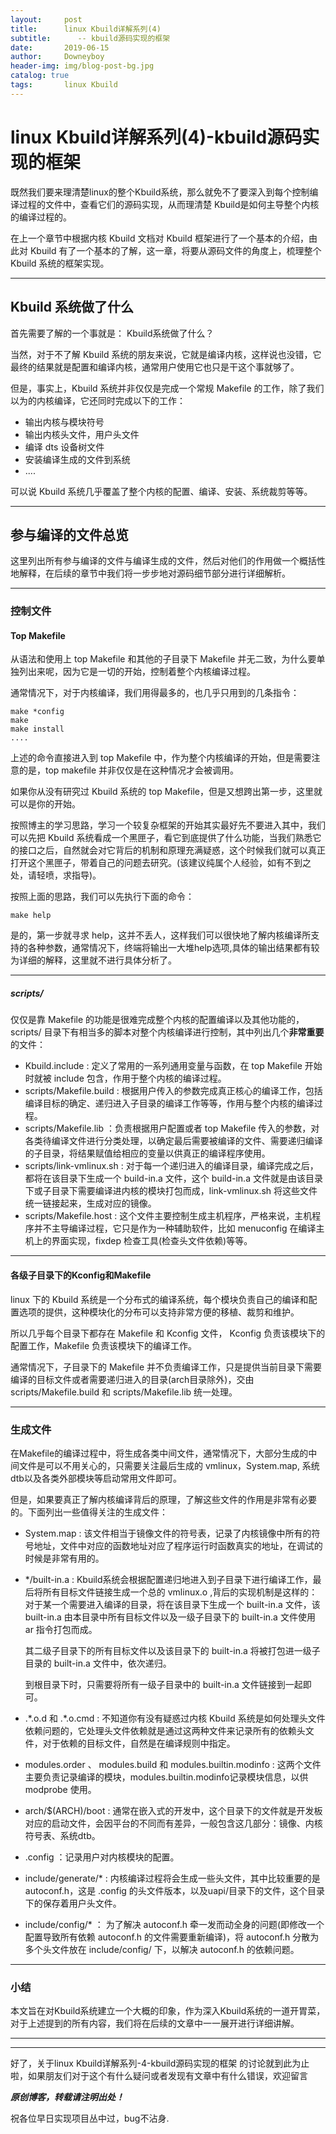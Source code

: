 ```yaml
---
layout:     post   				    
title:      linux Kbuild详解系列(4) 		
subtitle:      -- kbuild源码实现的框架
date:       2019-06-15 				
author:     Downeyboy 				
header-img: img/blog-post-bg.jpg	
catalog: true 					
tags:	    linux Kbuild
---
```


# linux Kbuild详解系列(4)-kbuild源码实现的框架

既然我们要来理清楚linux的整个Kbuild系统，那么就免不了要深入到每个控制编译过程的文件中，查看它们的源码实现，从而理清楚 Kbuild是如何主导整个内核的编译过程的。   

在上一个章节中根据内核 Kbuild 文档对 Kbuild 框架进行了一个基本的介绍，由此对 Kbuild 有了一个基本的了解，这一章，将要从源码文件的角度上，梳理整个 Kbuild 系统的框架实现。  

***  

## Kbuild 系统做了什么
首先需要了解的一个事就是： Kbuild系统做了什么？  

当然，对于不了解 Kbuild 系统的朋友来说，它就是编译内核，这样说也没错，它最终的结果就是配置和编译内核，通常用户使用它也只是干这个事就够了。   

但是，事实上，Kbuild 系统并非仅仅是完成一个常规 Makefile 的工作，除了我们以为的内核编译，它还同时完成以下的工作：
* 输出内核与模块符号
* 输出内核头文件，用户头文件
* 编译 dts 设备树文件
* 安装编译生成的文件到系统
* ....

可以说 Kbuild 系统几乎覆盖了整个内核的配置、编译、安装、系统裁剪等等。  

*** 

## 参与编译的文件总览
这里列出所有参与编译的文件与编译生成的文件，然后对他们的作用做一个概括性地解释，在后续的章节中我们将一步步地对源码细节部分进行详细解析。  

*** 

### 控制文件

#### Top Makefile
从语法和使用上 top Makefile 和其他的子目录下 Makefile 并无二致，为什么要单独列出来呢，因为它是一切的开始，控制着整个内核编译过程。  

通常情况下，对于内核编译，我们用得最多的，也几乎只用到的几条指令：
```
make *config
make 
make install
....
```
上述的命令直接进入到 top Makefile 中，作为整个内核编译的开始，但是需要注意的是，top makefile 并非仅仅是在这种情况才会被调用。  

如果你从没有研究过 Kbuild 系统的 top Makefile，但是又想跨出第一步，这里就可以是你的开始。  

按照博主的学习思路，学习一个较复杂框架的开始其实最好先不要进入其中，我们可以先把 Kbuild 系统看成一个黑匣子，看它到底提供了什么功能，当我们熟悉它的接口之后，自然就会对它背后的机制和原理充满疑惑，这个时候我们就可以真正打开这个黑匣子，带着自己的问题去研究。(该建议纯属个人经验，如有不到之处，请轻喷，求指导)。  

按照上面的思路，我们可以先执行下面的命令：
```
make help
```
是的，第一步就寻求 help，这并不丢人，这样我们可以很快地了解内核编译所支持的各种参数，通常情况下，终端将输出一大堆help选项,具体的输出结果都有较为详细的解释，这里就不进行具体分析了。  

**** 

##### scripts/
仅仅是靠 Makefile 的功能是很难完成整个内核的配置编译以及其他功能的，scripts/ 目录下有相当多的脚本对整个内核编译进行控制，其中列出几个**非常重要**的文件：
* Kbuild.include : 定义了常用的一系列通用变量与函数，在 top Makefile 开始时就被 include 包含，作用于整个内核的编译过程。  
* scripts/Makefile.build : 根据用户传入的参数完成真正核心的编译工作，包括编译目标的确定、递归进入子目录的编译工作等等，作用与整个内核的编译过程。   
* scripts/Makefile.lib ：负责根据用户配置或者 top Makefile 传入的参数，对各类待编译文件进行分类处理，以确定最后需要被编译的文件、需要递归编译的子目录，将结果赋值给相应的变量以供真正的编译程序使用。  
* scripts/link-vmlinux.sh : 对于每一个递归进入的编译目录，编译完成之后，都将在该目录下生成一个 build-in.a 文件，这个 build-in.a 文件就是由该目录下或子目录下需要编译进内核的模块打包而成，link-vmlinux.sh 将这些文件统一链接起来，生成对应的镜像。  
* scripts/Makefile.host : 这个文件主要控制生成主机程序，严格来说，主机程序并不主导编译过程，它只是作为一种辅助软件，比如 menuconfig 在编译主机上的界面实现，fixdep 检查工具(检查头文件依赖)等等。 

****  

#### 各级子目录下的Kconfig和Makefile
linux 下的 Kbuild 系统是一个分布式的编译系统，每个模块负责自己的编译和配置选项的提供，这种模块化的分布可以支持非常方便的移植、裁剪和维护。  

所以几乎每个目录下都存在 Makefile 和 Kconfig 文件， Kconfig 负责该模块下的配置工作，Makefile 负责该模块下的编译工作。  

通常情况下，子目录下的 Makefile 并不负责编译工作，只是提供当前目录下需要编译的目标文件或者需要递归进入的目录(arch目录除外)，交由 scripts/Makefile.build 和 scripts/Makefile.lib 统一处理。  

****  

### 生成文件
在Makefile的编译过程中，将生成各类中间文件，通常情况下，大部分生成的中间文件是可以不用关心的，只需要关注最后生成的 vmlinux，System.map, 系统dtb以及各类外部模块等启动常用文件即可。   

但是，如果要真正了解内核编译背后的原理，了解这些文件的作用是非常有必要的。下面列出一些值得关注的生成文件：  
* System.map : 该文件相当于镜像文件的符号表，记录了内核镜像中所有的符号地址，文件中对应的函数地址对应了程序运行时函数真实的地址，在调试的时候是非常有用的。
* \*/built-in.a : Kbuild系统会根据配置递归地进入到子目录下进行编译工作，最后将所有目标文件链接生成一个总的 vmlinux.o ,背后的实现机制是这样的：
	对于某一个需要进入编译的目录，将在该目录下生成一个 built-in.a 文件，该 built-in.a 由本目录中所有目标文件以及一级子目录下的 built-in.a 文件使用 ar 指令打包而成。  

	其二级子目录下的所有目标文件以及该目录下的 built-in.a 将被打包进一级子目录的 built-in.a 文件中，依次递归。

	到根目录下时，只需要将所有一级子目录中的 built-in.a 文件链接到一起即可。  

* .\*.o.d 和 .\*.o.cmd : 不知道你有没有疑惑过内核 Kbuild 系统是如何处理头文件依赖问题的，它处理头文件依赖就是通过这两种文件来记录所有的依赖头文件，对于依赖的目标文件，自然是在编译规则中指定。  
* modules.order 、 modules.build 和 modules.builtin.modinfo : 这两个文件主要负责记录编译的模块，modules.builtin.modinfo记录模块信息，以供 modprobe 使用。  
*  arch/$(ARCH)/boot : 通常在嵌入式的开发中，这个目录下的文件就是开发板对应的启动文件，会因平台的不同而有差异，一般包含这几部分：镜像、内核符号表、系统dtb。   
* .config ：记录用户对内核模块的配置。
* include/generate/* : 内核编译过程将会生成一些头文件，其中比较重要的是 autoconf.h，这是 .config 的头文件版本，以及uapi/目录下的文件，这个目录下的保存着用户头文件。  
* include/config/* ： 为了解决 autoconf.h 牵一发而动全身的问题(即修改一个配置导致所有依赖 autoconf.h 的文件需要重新编译)，将 autoconf.h 分散为多个头文件放在 include/config/ 下，以解决 autoconf.h 的依赖问题。


***  

### 小结
本文旨在对Kbuild系统建立一个大概的印象，作为深入Kbuild系统的一道开胃菜，对于上述提到的所有内容，我们将在后续的文章中一一展开进行详细讲解。  



****  
**** 



好了，关于linux Kbuild详解系列-4-kbuild源码实现的框架 的讨论就到此为止啦，如果朋友们对于这个有什么疑问或者发现有文章中有什么错误，欢迎留言

***原创博客，转载请注明出处！***

祝各位早日实现项目丛中过，bug不沾身.
